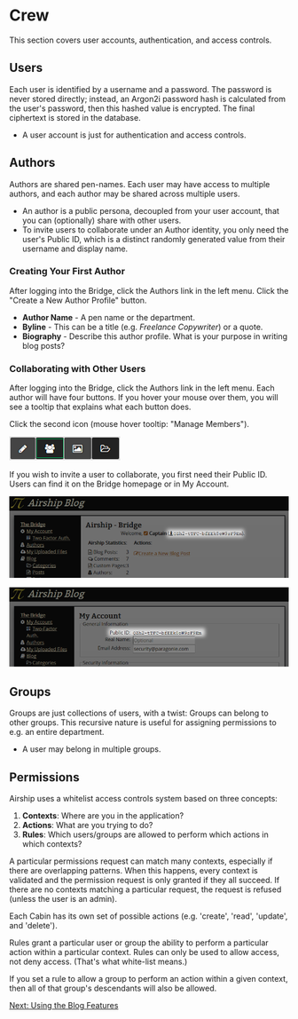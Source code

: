 # Crew

This section covers user accounts, authentication, and access controls.

## Users

Each user is identified by a username and a password. The password is
never stored directly; instead, an Argon2i password hash is calculated
from the user's password, then this hashed value is encrypted. The
final ciphertext is stored in the database.

* A user account is just for authentication and access controls.

## Authors

Authors are shared pen-names. Each user may have access to multiple
authors, and each author may be shared across multiple users.

* An author is a public persona, decoupled from your user account, that
  you can (optionally) share with other users.
* To invite users to collaborate under an Author identity, you only need
  the user's Public ID, which is a distinct randomly generated value from
  their username and display name.

### Creating Your First Author

After logging into the Bridge, click the Authors link in the left menu. Click
the "Create a New Author Profile" button.

* **Author Name** - A pen name or the department.
* **Byline** - This can be a title (e.g. *Freelance Copywriter*) or a quote.
* **Biography** - Describe this author profile. What is your purpose in writing
  blog posts?

### Collaborating with Other Users

After logging into the Bridge, click the Authors link in the left menu. Each
author will have four buttons. If you hover your mouse over them, you will see
a tooltip that explains what each button does.

Click the second icon (mouse hover tooltip: "Manage Members").

![Screenshot: Which icon to click on](bridge_author_users.png)

If you wish to invite a user to collaborate, you first need their Public ID.
Users can find it on the Bridge homepage or in My Account.

![Screenshot: How to quickly locate your Public ID on the Bridge homepage](bridge_home_user_public_id.png)

![Screenshot: How to quickly locate your Public ID in the My Account page](bridge_my_account_user_public_id.png)

## Groups

Groups are just collections of users, with a twist: Groups can belong to
other groups. This recursive nature is useful for assigning permissions
to e.g. an entire department.

* A user may belong in multiple groups.

## Permissions

Airship uses a whitelist access controls system based on three concepts:

1. **Contexts**: Where are you in the application?
2. **Actions**: What are you trying to do?
3. **Rules**: Which users/groups are allowed to perform which actions in
   which contexts?

A particular permissions request can match many contexts, especially if 
there are overlapping patterns. When this happens, every context is 
validated and the permission request is only granted if they all
succeed. If there are no contexts matching a particular request, the 
request is refused (unless the user is an admin).

Each Cabin has its own set of possible actions (e.g. 'create', 'read', 
'update', and 'delete').

Rules grant a particular user or group the ability to perform a 
particular action within a particular context. Rules can only be used to 
allow access, not deny access. (That's what white-list means.)

If you set a rule to allow a group to perform an action within a given 
context, then all of that group's descendants will also be allowed.

[Next: Using the Blog Features](02-Blog.md)